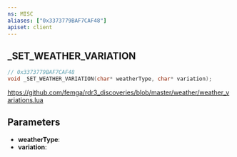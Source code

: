 ```yaml
---
ns: MISC
aliases: ["0x3373779BAF7CAF48"]
apiset: client
---
```

## _SET_WEATHER_VARIATION

```c
// 0x3373779BAF7CAF48
void _SET_WEATHER_VARIATION(char* weatherType, char* variation);
```

https://github.com/femga/rdr3_discoveries/blob/master/weather/weather_variations.lua

## Parameters
* **weatherType**:
* **variation**: